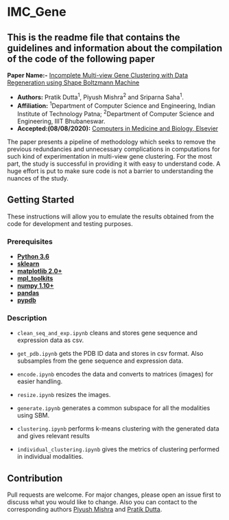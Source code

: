 # IMC_Gene


## This is the readme file that contains the guidelines and information about the compilation of the code of the following paper

**Paper Name:-** [Incomplete Multi-view Gene Clustering with Data Regeneration using Shape Boltzmann Machine]() 

- **Authors:** Pratik Dutta<sup>1</sup>, Piyush Mishra<sup>2</sup> and Sriparna Saha<sup>1</sup>.
- **Affiliation:** <sup>1</sup>Department of Computer Science and Engineering, Indian Institute of Technology Patna; <sup>2</sup>Department of Computer Science and Engineering, IIIT Bhubaneswar.  
- **Accepted:(08/08/2020):** [Computers in Medicine and Biology, Elsevier](https://www.sciencedirect.com/science/article/abs/pii/S0010482520302985)

The paper presents a pipeline of methodology which seeks to remove the previous redundancies and unnecessary complications in computations for such kind of experimentation in multi-view gene clustering. For the most part, the study is successful in providing it with easy to understand code. A huge effort is put to make sure code is not a barrier to understanding the nuances of the study.

 ## Getting Started 
 These instructions will allow you to emulate the results obtained from the code for development and testing purposes.
 ### Prerequisites
* **[Python 3.6](https://www.python.org/downloads/)**
* **[sklearn](https://scikit-learn.org/stable/install.html)**
* **[matplotlib 2.0+](https://matplotlib.org/users/installing.html)**
* **[mpl_toolkits](https://matplotlib.org/2.0.2/mpl_toolkits/index.html)**
* **[numpy 1.10+](https://pypi.org/project/numpy/)**
* **[pandas](https://pypi.org/project/pandas/)**
* **[pypdb](https://pypi.org/project/pypdb/)**

### Description

* `clean_seq_and_exp.ipynb` cleans and stores gene sequence and expression data as csv.

* `get_pdb.ipynb` gets the PDB ID data and stores in csv format. Also subsamples from the gene sequence and expression data.

* `encode.ipynb` encodes the data and converts to matrices (images) for easier handling.

* `resize.ipynb` resizes the images.

* `generate.ipynb` generates a common subspace for all the modalities using SBM.

* `clustering.ipynb` performs k-means clustering with the generated data and gives relevant results

* `individual_clustering.ipynb` gives the metrics of clustering performed in individual modalities.

## Contribution
Pull requests are welcome. For major changes, please open an issue first to discuss what you would like to change. Also you can contact to the corresponding authors [Piyush Mishra](mailto:piyushmishra1999@gmail.com) and [Pratik Dutta](mailto:pratik.pcs16@iitp.ac.in).
